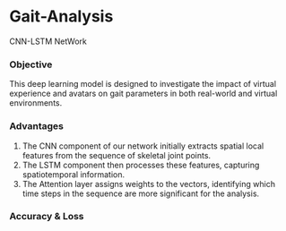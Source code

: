 # Gait-Analysis
CNN-LSTM NetWork 

### Objective

This deep learning model is designed to investigate the impact of virtual experience and avatars on gait parameters in both real-world and virtual environments.


### Advantages 
1.  The CNN component of our network initially extracts spatial local features from the sequence of skeletal joint points.
2.  The LSTM component then processes these features, capturing spatiotemporal information.
3.  The Attention layer assigns weights to the vectors, identifying which time steps in the sequence are more significant for the analysis.

### Accuracy & Loss
<img>
